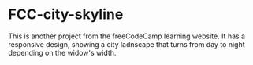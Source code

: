 # FCC-city-skyline

This is another project from the freeCodeCamp learning website. It has a responsive design, showing a city ladnscape that turns from day to night depending on the widow's width.
